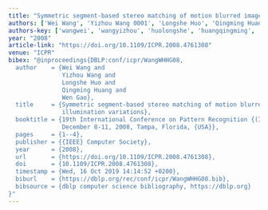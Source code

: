 ```yaml
---
title: "Symmetric segment-based stereo matching of motion blurred images with illumination variations"
authors: ['Wei Wang', 'Yizhou Wang 0001', 'Longshe Huo', 'Qingming Huang', 'Wen Gao 0001']
authors-key: ['wangwei', 'wangyizhou', 'huolongshe', 'huangqingming', 'gaowen']
year: "2008"
article-link: "https://doi.org/10.1109/ICPR.2008.4761308"
venue: "ICPR"
bibex: "@inproceedings{DBLP:conf/icpr/WangWHHG08,
  author    = {Wei Wang and
               Yizhou Wang and
               Longshe Huo and
               Qingming Huang and
               Wen Gao},
  title     = {Symmetric segment-based stereo matching of motion blurred images with
               illumination variations},
  booktitle = {19th International Conference on Pattern Recognition {(ICPR} 2008),
               December 8-11, 2008, Tampa, Florida, {USA}},
  pages     = {1--4},
  publisher = {{IEEE} Computer Society},
  year      = {2008},
  url       = {https://doi.org/10.1109/ICPR.2008.4761308},
  doi       = {10.1109/ICPR.2008.4761308},
  timestamp = {Wed, 16 Oct 2019 14:14:52 +0200},
  biburl    = {https://dblp.org/rec/conf/icpr/WangWHHG08.bib},
  bibsource = {dblp computer science bibliography, https://dblp.org}
}"
---
```

